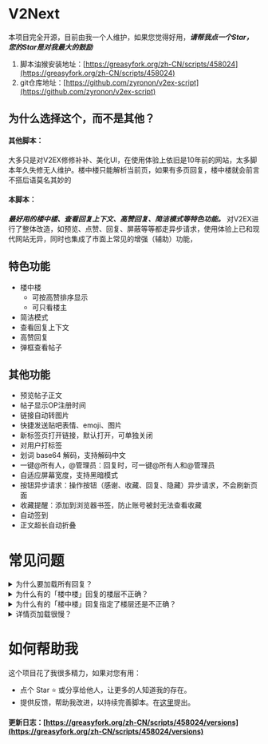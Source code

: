 # V2Next

本项目完全开源，目前由我一个人维护，如果您觉得好用，***请帮我点一个Star，您的Star是对我最大的鼓励***

1. 脚本油猴安装地址：[https://greasyfork.org/zh-CN/scripts/458024](https://greasyfork.org/zh-CN/scripts/458024)
2. git仓库地址：[https://github.com/zyronon/v2ex-script](https://github.com/zyronon/v2ex-script)

## 为什么选择这个，而不是其他？

#### 其他脚本：

大多只是对V2EX修修补补、美化UI，在使用体验上依旧是10年前的网站，太多脚本年久失修无人维护。楼中楼只能解析当前页，如果有多页回复，楼中楼就会前言不搭后语莫名其妙的

#### 本脚本：

***最好用的楼中楼、查看回复上下文、高赞回复、简洁模式等特色功能。***
对V2EX进行了整体改造，如预览、点赞、回复、屏蔽等等都走异步请求，使用体验上已和现代网站无异，同时也集成了市面上常见的增强（辅助）功能，

## 特色功能

- 楼中楼
    - 可按高赞排序显示
    - 可只看楼主
- 简洁模式
- 查看回复上下文
- 高赞回复
- 弹框查看帖子

## 其他功能
- 预览帖子正文
- 帖子显示OP注册时间
- 链接自动转图片
- 快捷发送贴吧表情、emoji、图片
- 新标签页打开链接，默认打开，可单独关闭
- 对用户打标签
- 划词 base64 解码，支持解码中文
- 一键@所有人，@管理员：回复时，可一键@所有人和@管理员
- 自适应屏幕宽度，支持黑暗模式
- 按钮异步请求：操作按钮（感谢、收藏、回复、隐藏）异步请求，不会刷新页面
- 收藏提醒：添加到浏览器书签，防止账号被封无法查看收藏
- 自动签到
- 正文超长自动折叠

# 常见问题

<details>y
  <summary>为什么要加载所有回复？</summary>
如果有多页回复，只解析当前页的话，那么许多楼层会找不到@的人，因为有可能@的人在前一页
</details>
<details>
  <summary>为什么有的「楼中楼」回复的楼层不正确？</summary>
由于 V2EX 的原回复并没有记录回复的楼层，本脚本只能根据被回复的用户去寻找此用户的最近一条回复，然后嵌入到这后面去，这种方法并不能保证正确识别用户真正要回复的是哪一个楼层。
</details>
<details>
  <summary>为什么有的「楼中楼」回复指定了楼层还是不正确？</summary>

- 屏蔽用户导致楼层塌陷：你屏蔽了A，自A以后的回复的楼层号都会减1
  <br/>
- 忽略回复导致楼层塌陷：原理同上
  <br/>
- 回复时指定错了楼层号
  <br/>
- 脚本解析错误，请在[这里](https://github.com/zyronon/v2ex-script/issues)反馈给我

</details>
<details>
  <summary>详情页加载很慢？</summary>
回复多时会加载很慢，其实不是脚本的问题。是因为请求V站的其他页的回复时，V站迟迟未返回，导致我无法进行后续的解析，所以只能显示加载中...
</details>

# 如何帮助我

这个项目花了我很多精力，如果对您有用：

- 点个 Star ⭐️ 或分享给他人，让更多的人知道我的存在。
- 提供反馈，帮助我改进，以持续完善脚本。在[这里](https://github.com/zyronon/v2ex-script/issues)提出。

#### 更新日志：[https://greasyfork.org/zh-CN/scripts/458024/versions](https://greasyfork.org/zh-CN/scripts/458024/versions)